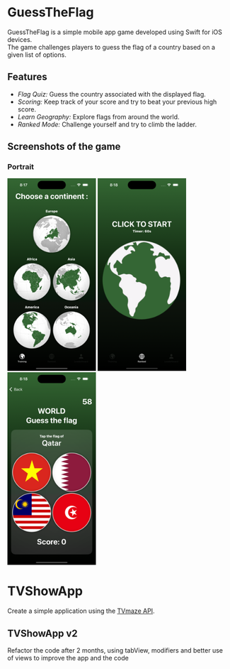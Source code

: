 # GuessTheFlag
GuessTheFlag is a simple mobile app game developed using Swift for iOS devices.</br>
The game challenges players to guess the flag of a country based on a given list of options.

## Features
- *Flag Quiz:* Guess the country associated with the displayed flag.
- *Scoring:* Keep track of your score and try to beat your previous high score.
- *Learn Geography:* Explore flags from around the world.
- *Ranked Mode:* Challenge yourself and try to climb the ladder.

## Screenshots of the game
### Portrait
<div>
  <img src="ImageReadMe/GTFMenu.png" width=200>
  <img src="ImageReadMe/GTFRankedMenu.png" width=200>
  <img src="ImageReadMe/GTFRanked.png" width=200>
</div>

# TVShowApp

Create a simple application using the [TVmaze API](https://www.tvmaze.com/api).

## TVShowApp v2
Refactor the code after 2 months, using tabView, modifiers and better use of views to improve the app and the code
